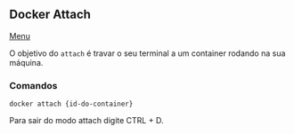 ## Docker Attach

[Menu](../README.md)

O objetivo do `attach` é travar o seu terminal a um container rodando na sua máquina.

### Comandos

```
docker attach {id-do-container}
```

Para sair do modo attach digite CTRL + D.